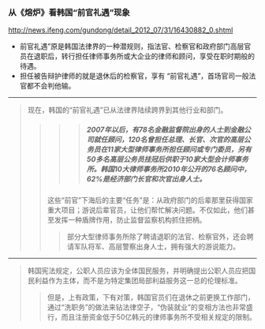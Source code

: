 ### 从《熔炉》看韩国“前官礼遇”现象
http://news.ifeng.com/gundong/detail_2012_07/31/16430882_0.shtml
- 前官礼遇”原是韩国法律界的一种潜规则，指法官、检察官和政府部门高层官员在退职后，转行担任律师事务所或大企业的律师和顾问，享受在职时期般的待遇。
- 担任被告辩护律师的就是退休后的检察官，享有 “前官礼遇”，首场官司一般法官都不会判他输。
---
>现在，韩国的“前官礼遇”已从法律界陆续跨界到其他行业和部门。
>>>>##### 2007年以后，有78名金融监督院出身的人士到金融公司就任顾问，120名曾担任总理、长官、次官的高层公务员在11家大型律师事务所担任顾问或专门委员，另有50多名高层公务员挂冠后供职于10家大型会计师事务所。韩国10大律师事务所2010年公开的76名顾问中，62%是经济部门长官和次官出身人士。
>>这些“前官”下海后的主要“任务”是：从政府部门的后辈那里获得国家重大项目；游说后辈官员，让他们帮忙解决问题。不仅如此，他们甚至发挥一种盾牌作用，防止监督监察机构抓住把柄。
>>>部分大型律师事务所除了聘请退职的法官、检察官外，还会聘请军队将军、高层警察出身人士，拥有强大的游说能力。
---
>韩国宪法规定，公职人员应该为全体国民服务，并明确提出公职人员应把国民利益作为主体，而不是为特定集团局部利益服务这一总的伦理标准。
>>但是，上有政策，下有对策，韩国官员们在退休之前更换工作部门，通过“洗职务”的做法来钻法律空子，“伪装就业”的变相方法也非常盛行，而且注册资金低于50亿韩元的律师事务所不受相关规定的限制。